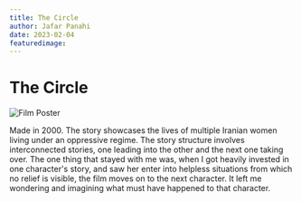```yaml
---
title: The Circle
author: Jafar Panahi
date: 2023-02-04
featuredimage:
---
```


# The Circle

![Film Poster](./covers/circle.webp)

Made in 2000. The story showcases the lives of multiple Iranian women living under an oppressive regime. The story structure involves interconnected stories, one leading into the other and the next one taking over. The one thing that stayed with me was, when I got heavily invested in one character's story, and saw her enter into helpless situations from which no relief is visible, the film moves on to the next character. It left me wondering and imagining what must have happened to that character.
